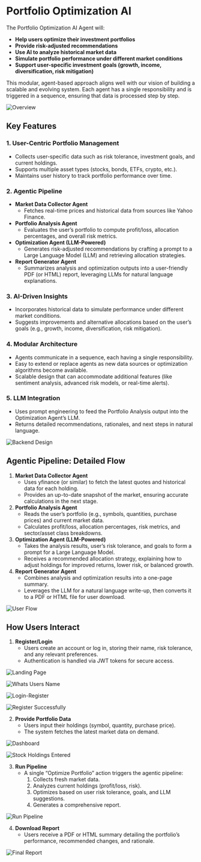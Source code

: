 # Portfolio Optimization AI

The Portfolio Optimization AI Agent will:

- **Help users optimize their investment portfolios**
- **Provide risk-adjusted recommendations**
- **Use AI to analyze historical market data**
- **Simulate portfolio performance under different market conditions**
- **Support user-specific investment goals (growth, income, diversification, risk mitigation)**

This modular, agent-based approach aligns well with our vision of building a scalable and evolving system. Each agent has a single responsibility and is triggered in a sequence, ensuring that data is processed step by step.

![Overview](Screenshots/Overview.svg)


## Key Features

### 1. User-Centric Portfolio Management
- Collects user-specific data such as risk tolerance, investment goals, and current holdings.
- Supports multiple asset types (stocks, bonds, ETFs, crypto, etc.).
- Maintains user history to track portfolio performance over time.

### 2. Agentic Pipeline
- **Market Data Collector Agent**
  - Fetches real-time prices and historical data from sources like Yahoo Finance.
- **Portfolio Analysis Agent**
  - Evaluates the user’s portfolio to compute profit/loss, allocation percentages, and overall risk metrics.
- **Optimization Agent (LLM-Powered)**
  - Generates risk-adjusted recommendations by crafting a prompt to a Large Language Model (LLM) and retrieving allocation strategies.
- **Report Generator Agent**
  - Summarizes analysis and optimization outputs into a user-friendly PDF (or HTML) report, leveraging LLMs for natural language explanations.

### 3. AI-Driven Insights
- Incorporates historical data to simulate performance under different market conditions.
- Suggests improvements and alternative allocations based on the user’s goals (e.g., growth, income, diversification, risk mitigation).

### 4. Modular Architecture
- Agents communicate in a sequence, each having a single responsibility.
- Easy to extend or replace agents as new data sources or optimization algorithms become available.
- Scalable design that can accommodate additional features (like sentiment analysis, advanced risk models, or real-time alerts).

### 5. LLM Integration
- Uses prompt engineering to feed the Portfolio Analysis output into the Optimization Agent’s LLM.
- Returns detailed recommendations, rationales, and next steps in natural language.

![Backend Design](Screenshots/Backend-Design.svg)

## Agentic Pipeline: Detailed Flow

1. **Market Data Collector Agent**
   - Uses yfinance (or similar) to fetch the latest quotes and historical data for each holding.
   - Provides an up-to-date snapshot of the market, ensuring accurate calculations in the next stage.
2. **Portfolio Analysis Agent**
   - Reads the user’s portfolio (e.g., symbols, quantities, purchase prices) and current market data.
   - Calculates profit/loss, allocation percentages, risk metrics, and sector/asset class breakdowns.
3. **Optimization Agent (LLM-Powered)**
   - Takes the analysis results, user’s risk tolerance, and goals to form a prompt for a Large Language Model.
   - Receives a recommended allocation strategy, explaining how to adjust holdings for improved returns, lower risk, or balanced growth.
4. **Report Generator Agent**
   - Combines analysis and optimization results into a one-page summary.
   - Leverages the LLM for a natural language write-up, then converts it to a PDF or HTML file for user download.

![User Flow](Screenshots/User-Flow.svg)

## How Users Interact

1. **Register/Login**
   - Users create an account or log in, storing their name, risk tolerance, and any relevant preferences.
   - Authentication is handled via JWT tokens for secure access.

![Landing Page](Screenshots/Landing-Page.png)

![Whats Users Name](Screenshots/Ask-Users-Name.png)

![Login-Register](Screenshots/Login-Register.png)

![Register Successfully](Screenshots/Registered-Successfully.png)

2. **Provide Portfolio Data**
   - Users input their holdings (symbol, quantity, purchase price).
   - The system fetches the latest market data on demand.

![Dashboard](Screenshots/Dashboard-1.png)

![Stock Holdings Entered](Screenshots/Dashboard-2.png)

3. **Run Pipeline**
   - A single “Optimize Portfolio” action triggers the agentic pipeline:
     1. Collects fresh market data.
     2. Analyzes current holdings (profit/loss, risk).
     3. Optimizes based on user risk tolerance, goals, and LLM suggestions.
     4. Generates a comprehensive report.
   
![Run Pipeline](Screenshots/Generated-Report.png)

4. **Download Report**
   - Users receive a PDF or HTML summary detailing the portfolio’s performance, recommended changes, and rationale.

![Final Report](Screenshots/Output-Report.png)